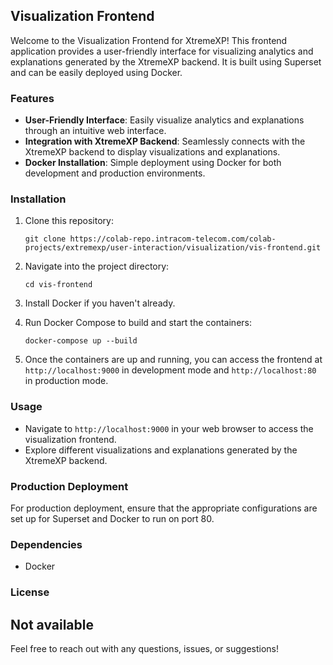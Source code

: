 ## Visualization Frontend

Welcome to the Visualization Frontend for XtremeXP! This frontend application provides a user-friendly interface for visualizing analytics and explanations generated by the XtremeXP backend. It is built using Superset and can be easily deployed using Docker.

### Features

- **User-Friendly Interface**: Easily visualize analytics and explanations through an intuitive web interface.
- **Integration with XtremeXP Backend**: Seamlessly connects with the XtremeXP backend to display visualizations and explanations.
- **Docker Installation**: Simple deployment using Docker for both development and production environments.

### Installation

1. Clone this repository:

    ```
    git clone https://colab-repo.intracom-telecom.com/colab-projects/extremexp/user-interaction/visualization/vis-frontend.git
    ```

2. Navigate into the project directory:

    ```
    cd vis-frontend
    ```

3. Install Docker if you haven't already.

4. Run Docker Compose to build and start the containers:

    ```
    docker-compose up --build
    ```

5. Once the containers are up and running, you can access the frontend at `http://localhost:9000` in development mode and `http://localhost:80` in production mode.

### Usage
- Navigate to `http://localhost:9000` in your web browser to access the visualization frontend.
- Explore different visualizations and explanations generated by the XtremeXP backend.

### Production Deployment

For production deployment, ensure that the appropriate configurations are set up for Superset and Docker to run on port 80.

### Dependencies

- Docker

### License

Not available
---

Feel free to reach out with any questions, issues, or suggestions!